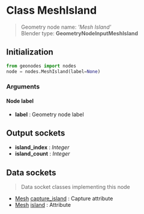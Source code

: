 
# Class MeshIsland

> Geometry node name: _'Mesh Island'_<br>Blender type:  **GeometryNodeInputMeshIsland**

## Initialization


```python
from geonodes import nodes
node = nodes.MeshIsland(label=None)
```


### Arguments


#### Node label



- **label** : Geometry node label



## Output sockets



- **island_index** : _Integer_
- **island_count** : _Integer_



## Data sockets

> Data socket classes implementing this node


- [Mesh](../sockets/Mesh.md) [capture_island](../sockets/Mesh.md#capture_island) : Capture attribute
- [Mesh](../sockets/Mesh.md) [island](../sockets/Mesh.md#island) : Attribute


